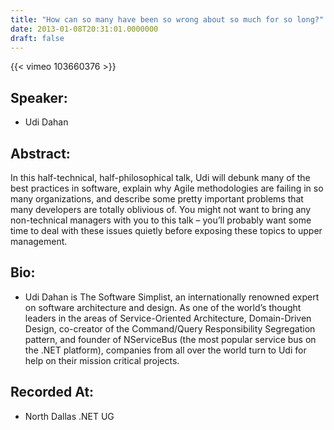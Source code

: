 ```yaml
---
title: "How can so many have been so wrong about so much for so long?"
date: 2013-01-08T20:31:01.0000000
draft: false
---
```


{{< vimeo 103660376 >}}

## Speaker:

 - Udi Dahan

## Abstract:

<p>In this half-technical, half-philosophical talk, Udi will debunk many of the best practices in software, explain why Agile methodologies are failing in so many organizations, and describe some pretty important problems that many developers are totally oblivious of. You might not want to bring any non-technical managers with you to this talk – you’ll probably want some time to deal with these issues quietly before exposing these topics to upper management.
</p>

## Bio:

 - <p>Udi Dahan is The Software Simplist, an internationally renowned expert on software architecture and design. As one of the world’s thought leaders in the areas of Service-Oriented Architecture, Domain-Driven Design, co-creator of the Command/Query Responsibility Segregation pattern, and founder of NServiceBus (the most popular service bus on the .NET platform), companies from all over the world turn to Udi for help on their mission critical projects.
</p>

## Recorded At:

 - North Dallas .NET UG

